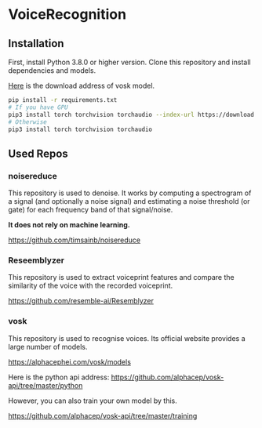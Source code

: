 # VoiceRecognition
## Installation
First, install Python 3.8.0 or higher version. Clone this repository and install dependencies and models.

[Here](https://alphacephei.com/vosk/models) is the download address of vosk model.

```bash
pip install -r requirements.txt
# If you have GPU
pip3 install torch torchvision torchaudio --index-url https://download.pytorch.org/whl/cu118
# Otherwise
pip3 install torch torchvision torchaudio
```
## Used Repos
### noisereduce
This repository is used to denoise. It works by computing a spectrogram of a signal (and optionally a noise signal) and estimating a noise threshold (or gate) for each frequency band of that signal/noise.

**It does not rely on machine learning.**

https://github.com/timsainb/noisereduce

### Reseemblyzer
This repository is used to extract voiceprint features and compare the similarity of the voice with the recorded voiceprint.

https://github.com/resemble-ai/Resemblyzer

### vosk
This repository is used to recognise voices. Its official website provides a large number of models. 

https://alphacephei.com/vosk/models

Here is the python api address: https://github.com/alphacep/vosk-api/tree/master/python

However, you can also train your own model by this. 

https://github.com/alphacep/vosk-api/tree/master/training
